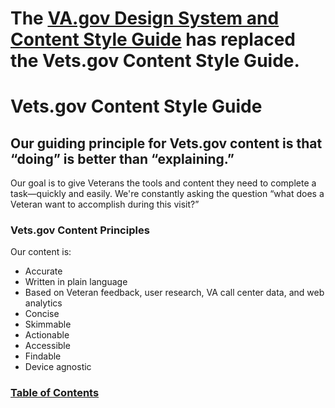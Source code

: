 # The [VA.gov Design System and Content Style Guide](https://design.va.gov/content-style-guide/) has replaced the Vets.gov Content Style Guide.


# Vets.gov Content Style Guide

## Our guiding principle for Vets.gov content is that “doing” is better than “explaining.”
Our goal is to give Veterans the tools and content they need to complete a task—quickly and easily. We're constantly asking the question “what does a Veteran want to accomplish during this visit?” 

### Vets.gov Content Principles
Our content is:
 - Accurate
 - Written in plain language
 - Based on Veteran feedback, user research, VA call center data, and web analytics
 - Concise
 - Skimmable
 - Actionable
 - Accessible
 - Findable
 - Device agnostic
 
 ### [Table of Contents](table-of-contents.md)
